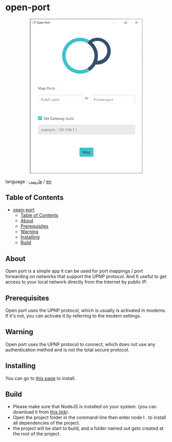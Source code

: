 # open-port

<p align="center">
  <img width="350"  src="./screenshot/OP.png">
</p>

language : [فارسی](/README.FA.MD) / [en](/README.MD)

## Table of Contents
- [open-port](#open-port)
  - [Table of Contents](#table-of-contents)
  - [About ](#about)
  - [Prerequisites](#prerequisites)
  - [Warning](#warning)
  - [Installing](#installing)
  - [Build](#build)

## About <a name = "about"></a>
Open port is a simple app it can be used for port mappings / port forwarding on networks that support the UPNP protocol. And It useful to get access to your local network directly from the Internet by public IP.

## Prerequisites
Open port uses the UPNP protocol, which is usually is activated in modems. If it's not, you can activate it by referring to the modem settings.

## Warning
Open port uses the UPNP protocol to connect, which does not use any authentication method and is not the total secure protocol.

## Installing
You can go to [this page](https://github.com/alijany/Open-Port/releases/latest) to   install.

## Build
- Please make sure that NodeJS is installed on your system. (you can download it from [this link](https://nodejs.org/en/)).
- Open the project folder in the command-line then enter node I .  to install all dependencies of the project.
- the project will be start to build, and a folder named out gets created at the root of the project.



